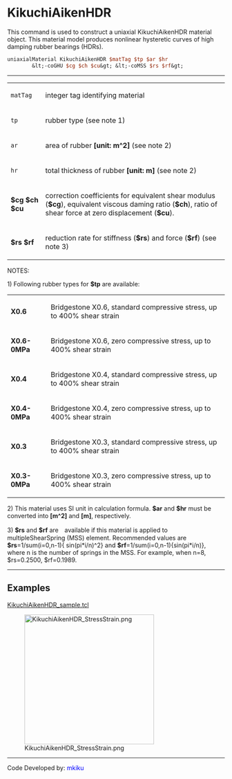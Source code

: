  # KikuchiAikenHDR

<p>This command is used to construct a uniaxial KikuchiAikenHDR material
object. This material model produces nonlinear hysteretic curves of high
damping rubber bearings (HDRs).</p>

```tcl
uniaxialMaterial KikuchiAikenHDR $matTag $tp $ar $hr
        &lt;-coGHU $cg $ch $cu&gt; &lt;-coMSS $rs $rf&gt;
```
<hr />
<table>
<tbody>
<tr class="odd">
<td><code class="parameter-table-variable">matTag</code></td>
<td><p>integer tag identifying material</p></td>
</tr>
<tr class="even">
<td><code class="parameter-table-variable">tp</code></td>
<td><p>rubber type (see note 1)</p></td>
</tr>
<tr class="odd">
<td><code class="parameter-table-variable">ar</code></td>
<td><p>area of rubber <strong>[unit: m^2]</strong> (see note 2)</p></td>
</tr>
<tr class="even">
<td><code class="parameter-table-variable">hr</code></td>
<td><p>total thickness of rubber <strong>[unit: m]</strong> (see note
2)</p></td>
</tr>
<tr class="odd">
<td><p><strong>$cg $ch $cu</strong></p></td>
<td><p>correction coefficients for equivalent shear modulus
(<strong>$cg</strong>), equivalent viscous daming ratio
(<strong>$ch</strong>), ratio of shear force at zero displacement
(<strong>$cu</strong>).</p></td>
</tr>
<tr class="even">
<td><p><strong>$rs $rf</strong></p></td>
<td><p>reduction rate for stiffness (<strong>$rs</strong>) and force
(<strong>$rf</strong>) (see note 3)</p></td>
</tr>
</tbody>
</table>
<p>NOTES:</p>
<p>1) Following rubber types for <strong>$tp</strong> are available:</p>
<table>
<tbody>
<tr class="odd">
<td><p><strong>X0.6</strong></p></td>
<td><p>Bridgestone X0.6, standard compressive stress, up to 400% shear
strain</p></td>
</tr>
<tr class="even">
<td><p><strong>X0.6-0MPa</strong></p></td>
<td><p>Bridgestone X0.6, zero compressive stress, up to 400% shear
strain</p></td>
</tr>
<tr class="odd">
<td><p><strong>X0.4</strong></p></td>
<td><p>Bridgestone X0.4, standard compressive stress, up to 400% shear
strain</p></td>
</tr>
<tr class="even">
<td><p><strong>X0.4-0MPa</strong></p></td>
<td><p>Bridgestone X0.4, zero compressive stress, up to 400% shear
strain</p></td>
</tr>
<tr class="odd">
<td><p><strong>X0.3</strong></p></td>
<td><p>Bridgestone X0.3, standard compressive stress, up to 400% shear
strain</p></td>
</tr>
<tr class="even">
<td><p><strong>X0.3-0MPa</strong></p></td>
<td><p>Bridgestone X0.3, zero compressive stress, up to 400% shear
strain</p></td>
</tr>
</tbody>
</table>
<p>2) This material uses SI unit in calculation formula.
<strong>$ar</strong> and <strong>$hr</strong> must be converted into
<strong>[m^2]</strong> and <strong>[m]</strong>, respectively.</p>
<p>3) <strong>$rs</strong> and <strong>$rf</strong> are　available if
this material is applied to multipleShearSpring (MSS) element.
Recommended values are <strong>$rs</strong>=1/sum(i=0,n-1){
sin(pi*i/n)^2} and <strong>$rf</strong>=1/sum(i=0,n-1){sin(pi*i/n)},
where n is the number of springs in the MSS. For example, when n=8,
$rs=0.2500, $rf=0.1989.</p>
<hr />

## Examples

<p><a href="Media:KikuchiAikenHDR_sample.tcl"
title="wikilink">KikuchiAikenHDR_sample.tcl</a></p>
<figure>
<img src="/OpenSeesRT/contrib/static/KikuchiAikenHDR_StressStrain.png"
title="KikuchiAikenHDR_StressStrain.png" width="300"
alt="KikuchiAikenHDR_StressStrain.png" />
<figcaption
aria-hidden="true">KikuchiAikenHDR_StressStrain.png</figcaption>
</figure>
<hr />
<p>Code Developed by: <span style="color:blue"> mkiku
</span></p>

